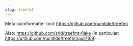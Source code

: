 ```yaml
---
slug: treefmt
---
```


Meta-autoformatter tool: https://github.com/numtide/treefmt

Also: https://github.com/srid/treefmt-flake (in particular: https://github.com/numtide/treefmt/pull/169)